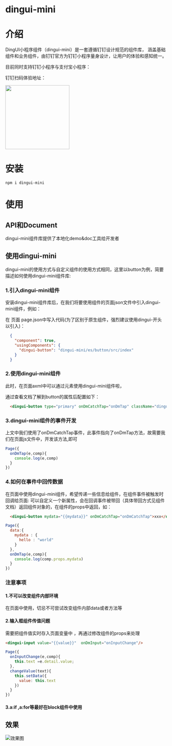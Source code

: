 # dingui-mini

# 介绍
DingUI小程序组件（dingui-mini）是一套遵循钉钉设计规范的组件库，
涵盖基础组件和业务组件，由钉钉官方为钉钉小程序量身设计，让用户的体验和感知统一。

目前同时支持钉钉小程序与支付宝小程序：

钉钉扫码体验地址：

<img src="https://gw.alicdn.com/tfs/TB1Vn8MfCf2gK0jSZFPXXXsopXa-378-350.png" width="200"/>

# 安装
`npm i dingui-mini`
# 使用

## API和Document
dingui-mini组件库提供了本地化demo&doc工具给开发者

## 使用dingui-mini
dingui-mini的使用方式与自定义组件的使用方式相同，这里以button为例，简要描述如何使用dingui-mini组件库:

### 1.引入dingui-mini组件
安装dingui-mini组件库后，在我们将要使用组件的页面json文件中引入dingui-mini组件，例如：

在 页面 page.json中写入代码(为了区别于原生组件，强烈建议使用dingui-开头 以引入)：

```json
  {
    "component": true,
    "usingComponents": {
      "dingui-button": "dingui-mini/es/button/src/index"
    }
  }
```
### 2.使用dingui-mini组件

此时，在页面axml中可以通过<dingui-button>元素使用dingui-mini组件啦，

通过查看文档了解到button的属性后配置如下：

```html
  <dingui-button type="primary" onDmCatchTap="onDmTap" className="dingui-button-default">主要操作</dingui-button>
```

### 3.dingui-mini组件的事件开发

上文中我们使用了onDmCatchTap事件，此事件指向了onDmTap方法，故需要我们在页面js文件中，开发该方法,即可
```js
Page({
  onDmTap(e,comp){
    console.log(e,comp)
  }
})
```

### 4.如何在事件中回传数据
在页面中使用dingui-mini组件，希望传递一些信息给组件，在组件事件被触发时回调给页面:
可以自定义一个新属性，会在回调事件被带回（具体带回方式见组件文档）返回组件对象的，在组件的props中返回，如：
```html
  <dingui-button mydata="{{mydata}}" onDmCatchTap="onDmCatchTap">xxx</dingui-button>
```
```js
Page({
  data:{
    mydata : {
      hello : "world"
    }
  },
  onDmTap(e,comp){
    console.log(comp.props.mydata)
  }
})
```
### 注意事项

#### 1.不可以改变组件内部环境
在页面中使用，切忌不可尝试改变组件内部data或者方法等
#### 2.输入框组件传值问题
需要把组件值实时存入页面变量中 ，再通过修改组件的props来处理

```html
<dingui-input value="{{value}}"  onDmInput="onInputChange"/>
```

```js
Page({
  onInputChange(e,comp){
    this.text =e.detail.value;
  },
  changeValue(text){
    this.setData({
      value: this.text
    })
  }
})
```
#### 3.a:if ,a:for等最好在block组件中使用

## 效果
![效果图](https://img.alicdn.com/tfs/TB1HnKhdbus3KVjSZKbXXXqkFXa-2850-1636.png)


